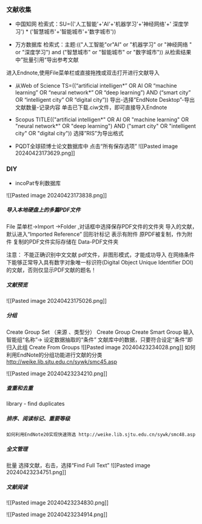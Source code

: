 ### 文献收集
- 中国知网
	检索式：SU=(('人工智能'+'AI'+'机器学习'+'神经网络'+' 深度学习') * ('智慧城市'+'智能城市'+'数字城市'))

- 万方数据库
	检索式：主题:(("人工智能"or"AI" or "机器学习" or "神经网络 " or "深度学习") and ("智慧城市" or "智能城市" or "数字城市"))
	从检索结果中”批量引用“导出参考文献

进入Endnote,使用File菜单栏或直接拖拽或双击打开进行文献导入

- 从Web of Science
	TS=((“artificial intelligen*” OR AI OR “machine learning” OR “neural network*” OR “deep learning”) AND (“smart city” OR “intelligent city” OR “digital city”))
	导出-选择”EndNote Desktop”-导出文献数量-记录内容
	单击已下载.ciw文件，即可直接导入Endnote

- Scopus
	TITLE(("artificial intelligen*" OR AI OR "machine learning" OR "neural network*" OR "deep learning") AND ("smart city" OR "intelligent city" OR "digital city"))
	选择”RIS”为导出格式

- PQDT全球硕博士论文数据库中
	点击“所有保存选项”
	![[Pasted image 20240423173629.png]]

### DIY
- incoPat专利数据库

![[Pasted image 20240423173838.png]]

##### 导入本地硬盘上的多篇PDF文件
File 菜单栏->Import ->Folder ,对话框中选择保存PDF文件的文件夹
导入的文献，默认进入“Imported Reference” 
回形针标记 表示有附件 
原PDF被复制，作为附件 复制的PDF文件实际存储在 Data-PDF文件夹

注意： 
不能正确识别中文文献
pdf文件，非图形模式，才能成功导入 
在网络条件下能够正常导入具有数字对象唯一标识符(Digital Object Unique Identifier DOI)的文献，否则仅显示PDF文献的题名！

##### 文献预览
![[Pasted image 20240423175026.png]]

##### 分组
Create Group Set （来源 、类型分）
Create Group 
Create Smart Group
	 输入智能组“名称”-> 设定数据抽取的“条件” 
	 文献库中的数据，只要符合设定“条件”即归入此组
Create From Groups
	![[Pasted image 20240423234028.png]]
	如何利用EndNote的分组功能进行文献的分类
	 http://weike.lib.sjtu.edu.cn/sywk/smc45.asp

![[Pasted image 20240423234210.png]]

##### 查重和去重
library - find duplicates


##### 排序、阅读标记、重要等级
	如何利用EndNote20实现快速筛选 http://weike.lib.sjtu.edu.cn/sywk/smc48.asp


##### 全文管理
批量
选择文献，右击，选择“Find Full Text”
![[Pasted image 20240423234751.png]]

##### 文献阅读
![[Pasted image 20240423234830.png]]

![[Pasted image 20240423234914.png]]

